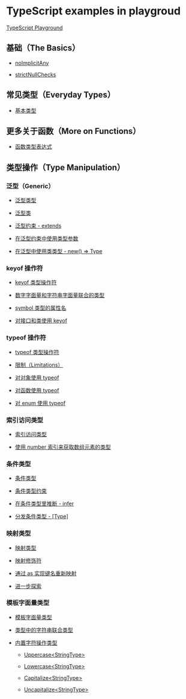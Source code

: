 
# TypeScript examples in playgroud

[TypeScript Playground](https://www.typescriptlang.org/play)

## 基础（The Basics）

- [noImplicitAny](https://www.typescriptlang.org/play?noImplicitAny=false#code/PQKgUABCEHYPYEkC2AHANgSwMYYC4EEYBPScKCCAWkokEDPQCldAEtMHh9CAQ2IkG8fQaPVTSIAEQCmAMzYBXNLgBcEXACcJwiBlEQAzouy4ANBHFoNKuLgAWwhQHcMxgHSlgYUNBBPnwCIGkjQBVKgO-lATlNYRFRMHAJOQBC3QB4FQBh-wFPzQGh3QA3lQDRlDwgAAXhkdGw8QiI5Q2MwZzJoQAp1QAXzQGy5QEKbQEhzXkALm0ApxMjAUYNAVsVAaDlYgBUiFGEAZSwFDBRcCEAwHUrAA9NAVZtACuNAWtNeQDfTWMAF40Bs+UBNv2TAecTAADlAKjl2Tl5AIAZ+ckBN+MB75UBfgMAseUAf7UAXwMB1BMB4e1OtUAmKmAe+jYoBo+UAQZqALH-HGBRBIYFhcBg4DADDAAIwACg0AEoIABvSAUCBYNEaOBoYR2NBwADmuLsGgkACNFNiAMx4gnATwABTYCjYSGEuEsEAA5BpJapQvlcGgiBAzGwNFcpRwiLLcMMaWAAL5lURY7EAFgATHiyqABIBlI0AAPrBXJhArEQAQ-zl5eFCnJFMpAJD-2yGI3Gk2mEDelUAwdqAaoj1oAEIyuyq2gEXlQBfiqDYeRsQNRgB2AAMhYAbHJBcLReKFFKZXK8uElSq1RrJVqdXq7NaoE4+VlLAo4AoNHIi6X4Yjkaj0SaLbiCcTSWSKVSaXTGRpmWyOdzrUb4TA55brUA)

- [strictNullChecks](https://www.typescriptlang.org/play?noImplicitAny=false&strictNullChecks=false&target=2#code/PQKhCgAIUhnAXATgSwMbwHIFcA2ODCAFgKaoDWsUE0kkAtHZIKRygPBaAhboF5egAxaCn5lVZAAixAGYBDXPABckJFmKRkIuEjTwANJHE5YCgPbwSiAO7JdAOirBw4UNRiBlfRUp02PEVIVIgLjktYnQqAb6aAMP+At9GAAFGAWPKAkOaAEqaADOqAv-qApq6QAHa4OJCAMSqQWGkAJqLIacQFgEAMAoCb8YD3yoC-AZGAP9qAL4GAC-GAMhGBgF+KgA3OgPCGgGiagJipgPfRldACTggumJke5LA+sojykCEZeDl5hcWlBZDRgMHagDdygFeBgI+6gLBygDAqbIDePoDR6sECgEGagDnmgAbygKvRgH9qgBTqgAB0wCBkYB3RUAyvKAHgU2PFAJ2mgH95QAUridgh9IoB0-UADEqAADlAFRyj1G4xA1js0GstmAkAAAtM1G4CCQFjJtLobKABIBo+RewUAn9qAOLkqjjIAAVACeAAdiABlVAoMXwSCAY7lAIAewSwukQsHMIhK+0udUAu-KAQejDpFAPjugGNrQB+RhiEYB2I2eNEAYvIfGqAU7lAGj+gEzFZXBQCMOoBfTUA8womqT8GiAMB1nLS5gyvIA+6MAdv6+OQKcOAVH1AIvKuNGwUAzsqACoM-oBcHS+iMOgGk5QCySgJAIU20SNkBwegA5s2ygBJNIAVXVkEAGtp-SAACiFkoATABWADMY5kAHkAEYAK1I8rMkDFelgsGQC5wIsgAHJ8kVtXtD+YAJRWcDwcUKHvERCQAC8kAA3lBaOkxABbYgyDSaTNl+tBiG2MgZL+C5PuAAC+NhFKgOBiIgCioHoaQII2LZtgUnaPogaR-gBUbATYGFYfKapPrAMiEQA2gAuq+kAMaBH4-v+MiHouIqHpo4GkQAjGOkBweoHHvlxpGHgAEsQT5iAJkBCTIM7ieATEUZh2FNq2Hbdr2b40RqWo6kOWCvgAfHk5jEf+r4vm++l4QR6oOcQl6QMAFIAEqiE+xBpKgxAAKKIIgeiIDIrmGYRnmKIsaQGJAp4lGU4CUbAeg4MQ5j6UOcX4UZT7mEJ162PYkCAFBygAP8eygAK2oAjJqAKSxgBhcsEgAHat4gAOpoAI35sFoOqQIAv4q9YA0O6AO6xgCm5tEgCdDoGVSAOwWbCAAHegBoyoAWP83r5kAAOokGkUauDGnh0cs8i3vekAAIKRWIIrCQAPJKtlvp+37DYUQ5imhBRoGI8CkUOABu-jyDIkqaDqxAAB6QVg0FPt5L62Quei5cQYhpJeUOQAAPts6V7PBrIUodwUnbM7ixhdzLEOSxO7GUkCAHNyjyAN8+gD7foAtHKAARKgAmacEgCCioAHdEfF6gDiCnGhyANwGgD0ZtagDLfm8bDKtdEp3Q9Ipjq970fhxZ4FL9-2A8DMhgxDpHQ4oOwI+kSMwYgqPo5jeU43jkCSmTQA)

## 常见类型（Everyday Types）

- [基本类型](https://www.typescriptlang.org/play?noImplicitAny=false&strictNullChecks=false&target=2&jsx=0#code/PQKgUABCGMB6goOoHgUICED2qA2BTAhgO0hGDGwBcIBLAZwBFU8sAuCAI3W3wgF4JSAnAK5YwYUIQiAHU0Dq2hAByAgLYssfQsTIQAJlgDGAGQqkVODMzyLlfbhABsJLOQAWWAB4GjfE2YsrrABhcAMz8-TXtyFgo8HD4AT3djUwhzJV8ePxYARj9siGBgCCwqACYcgFYIQFR9QFNFQBi5QG34wDYlcIhUHVITBM8klMt-VAB2ABYhvIKi0syKmsBrRSaRfIgNSIBzLq9WChWo8h5svzwxwpK-Uqrqze28UgXwKAgpQDJvQCY5CABlfiiVtRbohSwAPrMKifPArawAAwA4lgGBCWjgVkxkj4rDwAMwDEQaKiwox4HTIkF8L6QgASWAwGFQABoIApYskcP9KFQIAASADef0BAF8AHRgACSAHIqawsBzOYjJQBqCCZXkQWK4PhszCaZKucgKeikRz8+GiO7QCSAEb8IABBPieWI-DQxPiZbypPgAbQAutY3Zk6cU6eiPdiHBBHcVmNbbQAeXoqAB83t9EH9EEDt3EgGFFC0AFQEAAdsD9FoAHjUAcGaAADlAFRyWcA3j6AaPUWqRmG7iV86bG+EHdhA3SLnFTUCKA17FgB5ADSEEAxtaAOw9ACFugFwlQDTmoA0ZVEBW7bpsdL7lOpIpHBQAogAlE+jk8QQCYqYB76MXq5EOnoVEwWH51JWAApSG6-B7+TojgxJapCfpkACU4FHCKWAiuuEBPngL7YO+qBfj+mT-oBwGgRBUGLKe54nnSAAKfCoHmKikIyIrYXwIEiloqBFMkqDkK41DkPQvCxJREAih2IqCvBP7FF6PAigA7qgfAYJojEEWeF7GmA2a8ZKIoAETSbJmiaYx1CseQOBUFQWzRCw2C8KgPF8SKAh4NogRRFg8n8qQVCfsU6LFMU4GqfmVnUXZLagis7aoh6jGoIESywis+r8cUjFAWyeA2ZSWD-NcobkFE2guElQkeV5QwAJzov5RALAUiHIW+H7fm6ZT-qQqAfCSYKfpBRyEcpYijiwABWuh5WyeaoKZFCWTRDlOS5bklcUZQ+f5uYFpKwUaaFnXhSirpRa0sXYGCiUislECpaxhTYNlxl5Y5rj8WUxWecU5WVWA1UqfcgBZ5oAfHIQEeKQ-LCigQAAwpgMmZBAnKQBAJ6uTSCNQnwWCwijEAoBgQhgLyLQ6M6kPQ061hQ9STr8mjGMEPBgAbeYAJdGAKMGgCtioA0HKADD-gBzchAfgQIAAPpLoAXHIZoABL6AGj+gDvymAYMKCTlPFHDCNI5qexYxANOYwjyC48IBMaDo4YKzJSs8BTpvU+jsIiHLJt8OiyvY6r1i+qj1uHDw-o63r1hDPjhPMBbDvk6T6JW7TtspPbozw87rmuxrWt4Brut4wbIZPpTsjMkSYWh5TQxumJj7Pq+qFflnMk5-8+EFIAfGaAFyeIrJyKnOAAdqwuAFBygBG6YAx3KAIAegAziYAwdpzgggD0ZsU6b3AAqngADW6WSQQUDqCG6WkG8Ajo8wDlL6gK9+2Am-b+j1gigoOCxMooYQK2YKUEhRg4PJNUQBOdLzXghiUoyOCsHYLgAgp8d6Sh4IEEwuJ34AAEVDkTVMwbyvlkw+SVsg6e2gdAYBiJKOqOpr7KD3ovZeBBFiX0IbBBCqABByQlHfB+e1UDDVGnSNgr58B0jmlgZyDBNB0hkq0fUvgtpUHgvg0M8hXQuj6DwK+N8sAAG4RAUFip+eRt8uBaN4IILAUE45HDUpRN4OgSR5nIAfSSbJ9Q4AIQo1kd92EcEOMvBGEicBoA4XgZgTjgHWA0cIbGdVy6NQhB4oB+BGAQjpOErx-kEaLDeLSSg5AdD4E3vQgBjCEm1WfMZDqXxgT5zkZQ5RBMwCqIgN+dSMV6SUO4NokUjCRT6JyRAIxWATFmIscvaxQE7G30MlksKbi8mhgKWCIpu1-GUNGUhEJaFPxhImSsKJMSVnxOxok5JhgELpLYpkwBXi2nuM8c4nxETPZ1IUWUme0BLR4DtFAcQgBYOUADB6gBsc3rIAAYtACn5oACzVACf2oATfjADZcggeogAZCL+YAGACJ6ABe3QApcaAErokegAbuUAFgJgBx+IloARejABsaYAVus5x-MAEAM4hADFCYACTlACIRmiwA98qAFO5QA-vKAApXfAsR6yAFNzQA4BaAAbosFgAN5UAPOJ9oN5sTPlgY2HLj6gPRmbfiASGH5yiCCXAb85VSusJAjAuIjioAXtfL+PCoi-wwP-I5zj36ADg5D+LD2gQHrIAFetADB8b8CVYD0TMBlTwf2mrw6qKFKQI8LhOKeTrq0Q1sQ6SBuDaGkEbIFBbEcOxeN90ICCGuBQf4J8PXo3Dm1AAYhQFwrlur6qjXSItJaE4cQTVUlgAhyDCOoQoPMFBsBWE0MxKgeARSpOcDoBe8SNB5nRqQaikrmCDRGg6318Ex0OEnWA9yqBi2ls0N1RRvUbQyWYGRCiVEaLVo3YxbtRQ+2ps4q0Q4W1+IztGkJd+gALm0APCGgAsf8ACl6gB-BMALKKbKH3tE5nCtlgA9dMAPnKS5mGztIPWd+gBlfUAAbygAr5UAKfugBlBPLIAC4TABgShIQAdsZznrIAN9NOYcvrIAfTkJ6AEhzVlc5SUQCdYAIM1OaIeo1Wc0nMR6AFBlQA1CqADC5F5gAYFSI3WOcBH30tAwJxb1jzPSJirboncgRrYHhIJxH04kFQhDuRAAAaqgCgYQ15gECA5doFBuKSRiHgWeuI+DdWYAAN0M5qAxwSUKNRFNmRwhlDIMggNZvgP9H7-FMjKFpAcWgOQEFQHAllkQuaM9YbhvDXK6fkOKQAMSoQHnt-dLJmfrQFkFgJzKgiwFEACvxgA9tQYGVvgc5AC-ihIQAo-qAG8MwAGtqAAp1QAB6aAFWbQAffGAAYlOcgAJv0AJ0OpnzOkEs4ceBMl1FFDi0iKZXxwJmFK74Ax+pyKSS1Hto8u6HNheW3oqLixAAVxoAWtM5w1YQPWYWdXytmYJDN7ikCO3loMeOnec2jufhFEk-4+pSQfewPJfy5TFg1aew15r7Xuv9eG2NybL2LPcSiLw3+eh0B5kc1qerTtAu+ast+XR+iCZQ5NHamD4hxDQdGhAQAFhGNwg0uesnMKOAEYdCegATNP2pYTmjDOa+PwCLrYOwhexCUJgTm5hxSADQjCAqWFoQEANJygA0TVE+SkzWCcHnzR29w4pjcBGE-KgZgDOHUAB8URUnWxAJLmhlFgBN7YrAn5OQQDHRRZg-NeTgW3WOccrv0bu8-PLjAgejgTnfm7s3Qw-JB+PEd8RYezeaUYZpaPBFU+LHjx7nVuIc8p4QWn03HuVd8JL0DVPRXHV1iu4AACiKsQEAGg6gAboyloAW+i+stBfP8PTJghDEx9RATSIO2RDPvmFTSyicT8D0PFfUxMOzWE-FGRhcYB9YCH3rCC75l+OBd4sEyEBe-99QIP4fUrZOMh4BP3zU+2TDN2nP-vi+j-GzXzwT8O+99CBKxn6MLgSH6nTH4vofrwZdbtLqRdIUDmIQBDxsoQAABSbwAAGhAKRshtRqGGyL3s3hPIANURgAgoqAAd0fRmAEAA)

## 更多关于函数（More on Functions）

- [函数类型表达式](https://www.typescriptlang.org/play?#code/PQKhCgAIUxfxUB1NDePoaPVAWEYPvjDw+lExyhl3H2EkABzQAO9BVZUHnjQB-jAAOUCo5BQELdBO000HozQf3lAKV0gByBCgyZAEP8AzAK4A7AMYAXAJYB7WZEUBPAA4BTSHoAeOgE56AzhbWzAkP+DAQAwlIgYO1WgTMVAqzaBIc0CdDokAeeUA4uUBa70AWTQRALH-wGQUVdUgAc3M9RT1TAEYACklZAC5ILIBDAotFU2VZRIBKSABeAD5IADdVZQATWoBvKEg+3KzBAAk9ABtR1QAaSAB1VVNR9sFq8ABfYlilG0gzSsUAFVUAYXULVVG9LItS8sqayB6+vvlT870AOgnEq5X18GS9Kl0tldrIDsdXhcVs5ALfRnkKJUgZQqVVqjRabXakFQgC5PZgIbzMQCwKoAuOUgRUggBh-lBcQDq2oAyb0ATHKsQBDyvBKYBN+JY8EAbnqAQptvIAV+MAe2qAb7lAKrygB4FJzOQBBmoAc83x8DZrBQ-O8gDgzQB2HoBNv0AX4qUlyALHlANURgAS0zCAPujAHb+ZKKsi0MuApH4KEA1EpEwBZ2oBJOSVKGi2n0kAA4ilFAAxORbBJ1BE3FH3dGtDobKPxDQAoGmABMOXyIbDkbiNm6vX6skGI3GU1m80WyzW4CAA)

## 类型操作（Type Manipulation）

### 泛型（Generic）

- [泛型类型](https://www.typescriptlang.org/play?#code/PQKhCgAIUxtm0aPUomOUNnnAMwK4DsBjAFwEsB7PSEgEwFM9SiBPAHgBUmAHWgPgAoAhgCcA5gC5IHbgEoJU2pADeUSENpEcQysJHgAvplBI48QL+KgB1NAMP8XADxqA4M0Dw+oBC3QJmKgVZskKADbrIAWyYASToGEmYARgl2Ll5BUTkY6UgAXh5JGJSqEMYmQ2ATJ0BvH3hAIeVzQHvlQFO5QH95QApXQFg5QBgVJ0BYFUB1bUtAK+VAQMjzQHnEwBiVOsBO0wdAKDlAADlAF8DAZ2Vy8B8ifyDssKYAJijAvE4cIn4dCW3doiTUyGO9zJp6HMMIaEg6wE-tQEMY4qdAYBjawD9vFsAjfQcgFNzQBmci4EMVPAtfAFgrc1gBmCSKSDRbgHeLpGQJbiQPTXVbMe7GBCAUuNAMfKUJIDFoQiwAgICgA4vRaSQCHDQswAGJ4cJKFRo2KHLG0WSi-SYRbLTk5AAsEhZeDZHMJTF5-OSWXhRNQ+UAYDoIMqAHXlAFxygBdTQBUchSnGVwNSiLT6YzIEqVbK1rz1kK0spIJA4uJReL5JK9U9aoA300sdkAdh6ATb9AF+KRvMRUQ0thaoArIrWUJ2R6eXhvQBnIj5vAiNJam5c3JAA)

- [泛型类](https://www.typescriptlang.org/play?strict=false#code/PQKhCgAIUxtm0aPVDePlExyhq87iUJmKgqzaBQcooDzygcXIKClxoMfKOkAAgM4AuATgJYDGLAXJADMAhgBsmAU3BcRQpk0gBxcQDtxnLgDkArgFsARmoA82nQBUAngAdxAPkgBvKJABeagPYA1UVvH8TF6ychABNg-gAKAA8-XQDxABpIcxizK3EASkgAXjt-NPAAX2xgXEB-eUAKV0hlXQM2SER4cBFxFkgdcyVVdRNa7KrxAHdFFTVuHqNq-TUbcPTwds7RzRq1ADpXNk9vcT6ABnmOke6VtlWQ4L6BLWUeDjdlSCjE80zHSEg2Fq02B8jIAGokoVimVKqxOMoAOb1RrNVoLI7cADK7A4UL6qiGi2OUzYhnBaMhMzmCK6yNRUPW7i8Ih8fQA5PSDtjyRDIWdQpdrrd7o9Is9Xk5Pixvr8AUCivRAABygCo5RCAYO1ACFuDUAkOaAEjlABcJgDAlQBY-4BNdMAgAbawAxKoA87UA0fLawBADPQEIhAKNy9sAn9oW7WAfFdABKmgBh-wACRoBTuUAyvqARCNADdyFUQisAb6aATAUvYALm0A8IaGwAIRoANFUAbnqAWDlAL8B4fggCHlQAOpjagA)

- [泛型约束 - extends](https://www.typescriptlang.org/play?strict=false#code/PQKhCgAIUxtm0aPVBlfofXNIFpIFMAeAXTAdgCYDOUIw4oMF4VE0kg-vKAUroJ-aghjGDq2oEbpg84mBTc0DzxoAf4lOUoAzAK4EAxrgCWAewKQANsoDmWxQS0BJIoSW4AngEYAPABUzAB0xY8hUpADeGwltwALAFyQBNIAtgBGmABOkAC+AHwAFACGkVqBdo4AlOkOTu5QkHKqJMrqmAB0mlrJqZXefpkFkZi40pFqKVrgMXRVuvpGJormFgmeZfp+gRYADAA0kABuSerSmIEAzLGNfXqGxgSmlgkA5L6Y6ponO9r9+0MjCQDaFgsATAsbALqNwMCQAAEopFlJESIE3hsACwAVnAuwGByOow2jXo5GYLEApcaAY+VhGJkBJwHp8JFJEk5E4ADL1XwAd0UJDyBQmPgCQVCEUi3ToMnkSlUGlue0Gh2GZjetlyznwxBIkBpk3pjMwiU6OSyGuZkEKxVKFSqNS0dSVjR1zVa7UgnR58OFiIeErGXiV03mSxWa022ztOhFSPFb1O50uymuvruoqOQZe70+Pyo-yBkRBYIh0LhCPuYvMQdR4CAA)

- [在泛型约束中使用类型参数](https://www.typescriptlang.org/play?strict=false#code/PQKhCgAIUwKdUbZtDR6oMr9D65oWjlD+8oCldDePowIeVAHUyhGHFBjPHADMBXAOwGMAXASwHtHIBzAU1YAFAE6cADvxGsAngB4AKjMkAaSAGl+MyPwAerfowAmAZ0gBrLZ1qQlkgHwAKTgCMAVgC5by-mssyvTRkASkgAbyhIEUF6ER5XNwBtfwBdcABfGgAbQUhdSABecMgAQy8ARjUXLwAmNWYvAGY1Iy8AFkhM8AFhMUlpGUddNQByEpHgmmBgSAABKTERE1rGtoBWbsFRCSlZIdGAWwnwIA)

- [在泛型中使用类类型 - new() => Type](https://www.typescriptlang.org/play?strict=false#code/PQKhCgAIUwKdUbZtDR6oWjlD+8oCldDePpxkC0kAdgKYDuAFAJSQC8AfJACoCeADsVCMOKDF+DwjRIgZX0MSWEzbEAygGMATgEtWAF0jJA2EqAvvUCnuoCDlQL+KgB1NAb6aAYf8BYCYHH4wMHagG7lAIW6AQ80AECScCm5oArjQLWmmRzimgBH6gJDmgKP6gIGRjoBADJzcAGYAroRyqkoA9oSQisQAhqrEADws7HTkcgBckADeRGRUVSXEkAC+lI3SNVCQCsSqiQpZJKTZVOAtAqCckBiA+cqIgHo6gOQGvoAxKoBlfoD65uZuJquYgHnagNHyjoDOioDfPnE8wJAAAgDOqsqpVfG5ADb3HHLvuff3kAAQsRiABpEHsBRdSCQAAWfwAsn8ANZVABG6XS7zyWRokCeiQ4E3APz+AIAWpjwcRIdCiLkALZ9XIAcyqj2UhBZtEgACIEUpkdjeeMBKT-pAAIKEJQMj50wiJBkAGWILPuVUVDLRxCheIALKKSb8JcDmsQAB4FQgAEwB0tl8uq3WREN1VTN1NpeOGQJBXt1Y2J4oByoyWUt1rtUplcvedNdNPdkEp6QDerqI1T6aDAiSKTSmWyvXyxAAkoRHrkUkVJZBI8RbfbYx8ypVM5AqLQGJL2lK6b1+oMO3JcySSwUK1Wa+Qw5lKAA6ROQheERnMlnjvKTyuqatyYjkM2L5e6hfw+5I+7I8BAA)

### keyof 操作符

- [keyof 类型操作符](https://www.typescriptlang.org/play?#code/PQKhCgAIUhrBTAngewGaUN4+ho9ULMmgdeUDJvKEYcUGE8M4SQT+1AAOUCo5WwQxjtB-eUApXOJNSfAoBh-wFjygFfjAe2qBT6NaA9HUDkBoFgVQCN+gBCNAIW5NIAA0Dq2gUBMclsiA0I0CgAdsAOpjp2AjdMDziUbWAVAMAQKoCAGapECb8Y0DR8oAVtQFo5NWxIAAVIQEYdQElvQBgVQDi5SAAiAA8kyAAfZMQkwCx-8AAXRAAHeHDkAEsAOwLIAF5IAG9IFIAuSCqAVwBbACN4ACcAbkhEdq6+wcgAX0KSsoiGhBR0MMqaz0hIAD0AfipgGkAxeUAgzUAc8x9sQEhzTQBnAoHqgHMTcwn+gcwsNUAiX0BUfUAft4KQTLPiATCVhIAXt0ApcYSLyAbLlsPkiqVIABBAYDACGiAqtwAFvUmpAANpVcY9D4AXXanSqsCqyAA7lUZnNUWiiaD0BjsbiCZsdvt2WUALJY4p4wkNZok2Dte6PKpPGmQXrIZAAG3gWNZsxRYq5vHQ4slAsOWyFBxogAubQDwhoAKdR8AUCglFkEA9GaQRXPTIdSmDQReD2AA7VAFxykAAUliAG5YgDKAGNHsVaqw1PIFMJANURgC59QBsSoAbeLDTD0+kEgAEjQCncpBkL0AFYkgAMVMggBiVWsNklJJtJVse+iAdgs1B4gA)

- [数字字面量和字符串字面量联合的类型](https://www.typescriptlang.org/play?#code/PQKhCgAIUwHU0dW16CN0w84mBiVegyb0ExyyWBUAwCBVAQt0G8fQaPUoRhxQZrxbhIBrAUwE8B7AM0kH05QPfKgX4DAK-GA9tUAAcoCo5BHmJEK4AMZcAdgGcALpHVtIAXkgBGFeu2QtAdy6HIAcgBM9xsGbsOkQPRmc1MUCf2oCGMWaaOgByAK4AtmwATgCWygDSnADyAEYAVmzKOkYA3lCQxQDaegC6AFwOevYANEWljlUO1lz1jZAAzNX2WgAWsWxsLgC+jFocAA76QxoRADZaxnYevJbTbOuRMQnJaVk5WkzFkAB6APyu7pzeWLh+QSEWAMpaCWoA5ikcGdm5dkKp10ajYvVqDWBJTaLT6Ng6wPsXXsvQGQxG4HG4EmM0gc0WWkcq046xxWz4bw+3wO-2OblOl2urFuPkQqAwODwgHfbEhPVShSA7OKJVKxSnxL4-P5HQGdYzg0EI05tVHwyGnJEo1qDYZjCabPFseZLLrE7h8MnbaLC5Si8WSmlHE7FRlAA)

- [symbol 类型的属性名](https://www.typescriptlang.org/play?#code/PQKhCgAIUhnBPAtgIwPYBtKG8fQ0eqBC3QPR1ByA0FgVKEYcUGC8K4SAFXgAcBTAZQGMAnASxYAXSIH05QPfKgU7lA9KaBAYzhI0mXIVLguqAHaxhCRAEZIAXkgcFGABQBKNZu3zEAJiMmz6Kza06kAZmemUFtYedrqKjKgcgvwaAOYAsgCGLM4A3lCQGQDaunoAugBckADkoRiQekUANOlZug4FxaWYDlU1kNk+DSWukN5F4AC+dIKsbJAA0hzOANZs8KgAZpAj7Iv2YRFRfLGJLPQZkAB6APx0wAyAAkYSgDD-gBTqgNs2OIC0coDzCoDQcoBG6XiA0fKACtpPgGKEwDsFoB-eUAFK7XQBY8oAgzUAJtaAUqNAJipgCx-8ALACuGi4gj4mkg6NgbHGcz0AB5GJUJpA2AAPQRsDQAE1gkFm8yWjAAfOZUIUKazCuNLJA0gdIOg2MINAlEGxCtpojEZm1zmK1eqMidBmcGNDADnmgEDIwAgmoAwFwugEhzFQka6SQCb8UDAJmKqIxWJxeIJRLmDnJlPG1LpDOZrLmay5PL5lOmguFooOEqlMrlcC2sUgAB9IBp0Sg2Dx0+sysZpiqGBqy+WK1qhvt9YAr5UAzwbgwDq2oAyb0ATHLKYjWu2O52Y7G4jT4wnE+DeH1U2n0pksgCidJ4CWxpLZocpCu2MU53N5TEj0ZFbXjmcT8pTSqLJYrGqr4CAA)

- [对接口和类使用 keyof](https://www.typescriptlang.org/play?#code/PQKhCgAIUxP7UUuNDHyoGJVDePof3lAUrpA1gUwE8B7AMyhGHFBgvCuDiS10NPAEsA7AFzwCcSAQwDGeSAAV+AZyKdIAbyiRlnQQFs8ALkgAiAFL8+BHeAC+dbgQAOYvnikBXADbdIAXhbESE6bPrLIAD0AfjpgBlgMbHwvcGEnQSkpSABhBIAvdIBGBSUVdS1IKW4+LgBzd0gAcgM+IyqzC2sxeMFMrIAVZsqY0lSM7P9lELpWpP629IAmXIDILO1i0s4KjyrZPAbzcEsbSFbMqa69j17vNMmpoaDQoA)

### typeof 操作符

- [typeof 类型操作符](https://www.typescriptlang.org/play?#code/PQKhCgAIUgXBPADgUwPYDNKG8fQ0eqFmTQHXlAybyhGHFBjPAuEgCkBDAN0YGUBjAJwEtFZIgGnNA1XGBGHUCQ5nCRpMhIoBh-wAbyge+VAp3KAKdUAWEYD74wPD6gKDlA0HKBw00C0coAh-5AA9EXZAGd7PVADtIHV7GuxAkP+B-eUAKV0Asf-AAG2QBAAtkUNDUABVpSABeKRQMSAByaNjUTPAPF3tUcIA6OIBzAAocuMSUAEoaYDpAGADIeuROXn5IQG-bQAKlQBC3NJlIQE7TQFWbNXVcI2NzBBR3T28fU0D5AMA4uUB24MA15UAAOUAqOUAN5UB5xMA0I0BQAMA9HUByAyHcQCAGMIjIexSs2ry3gRcAFyjDL2WiQSAAPQA-M06IBaE0AsokdaTdPgCQChioA7fxGACUIgBXLguToAHniAD55IACeUApoonQC-ioAHU1w8jxsEJxOkZPJkEAWPKAFfjAHtqgFPoplDIWAHgUnjgQktkJAAAp2AAmPA4jC8XyqViBLnxAFsAEbILgNFI8w2oErIRgucByyAAaS+bI5pKVyFV6q85LB4OhsMggCDNQA55oAXt0ApcaAT+0GYzALAqgUgrqJnUg8l5gFKjQCYqSF0PiXBxYM43OgXFUzQBvKDgyB2dlE74xOL5AC+NAdADEXMmXABRLhcVBcF0ElNc0u+sES8ysUL4hw+QAxKrhFtJ7D5AG56gFg5QD0ZodALOegBw5QD+kYHAFxygDC5A4SyCYQD6cqId0zb5BpfJAIhGgBu5USAAHTAIGRiZyhgspJF2XxAZgpZ+pCML2qB3aji4ADyADWI71pyKAkhBt4uL6LQ1gGQA)

- [限制（Limitations）](https://www.typescriptlang.org/play?#code/PQKhCgAIUwFNMNiVAQ-wGQJYFtUBcCGXUD2AdgM6CQ-1CMOKDFeDcJIBTqkAKgJ4AOApgMoBjAE6ouWSIFo5QDD-gK+VAkOaBP7UDgFoDHowGTeiQCvWgIM1AG8qB5xMCwKmUBoRoFAAwGtygG7lAIW6A9HUDkBoH95QBSukLNx4EAZpECyRoD0ZoAQKoCrNjaAQAwMwEyAP9qAL4GAYXKAJ3KAXXKA7-GAiwY2gHepgBkZ4AAmPAIANjhCPJACxCTi6CQA5gBGBAAeAFyQABQAlJAAvAB8kC0EJTw4RAzj4iQAFgQAriUFAMLE+ESLPACMnR68PpD1zW1dAOQAghWQHEuQJIs3d4uQAO6T4lgEVRuoWzxzj0okxAIhGVkANOaAeEMAoBng0A7cGANeVjo0Wq0ugAia6VF4PJ44+4fIhfH7VYn-bYAfgxfRsgBX4wB7aoAeBRsgG8fQDR6lJGJBAAJGgFO5QAvboBS41cCXcniOJzRmOxt3uj2ehM+7lJfwB1J6UkA0O6AHnlAL8BgGNrQAceoBzI0AMhFc6KQQBi8oA87UAommANz1ALBygCx5KSATfiAoADtUAXHLiw6+GR65TqQAxKo5XJFuQbAHYeNkAmYohQApeoBT6ICgCx-8AzB4LZZrNXbABMnQASjwsE8iJxeAAeA5eXxStqDbmQAB6lPAQA)

- [对对象使用 typeof](https://www.typescriptlang.org/play?#code/PQKhCgAIUxP7VwhjGH95QFK6QC4E8AOBTA9gGZQjDigynjgDG+AdgM7qQBWuATh5pALyQBvKJBH0AhgFtcALkgByAFKducgDTCRYgOYzIARgAc4AL7UseSEq49+5goTbLM5YCMgA9APzggA)

- [对函数使用 typeof](https://www.typescriptlang.org/play?#code/PQKhCgAIUxP7UX8VAOpof3lAUrpALgTwA4FMB7AMyhGHFBjPHCIFcA7AYwwEsCHJWATPBt7AB4AKrjwA+ABQBDAE4BzAFyRR+AJTLVeSAG8okA7LwY6sznPngAvjWz5IASV79W2SAF5MY4l2cCsFMAGkAB6APzgQA)

- [对 enum 使用 typeof](https://www.typescriptlang.org/play?#code/PQKhCgAIUxP7UgpgOwK4FtKH95QFK6QC4CeADggPYBmUIw4oM14twkgFOqQAqxCAygMYBOASyJ5IgWjlAMP-J0kQPRmgADlAs56AG00AhboAdTQHbGgbx9A0eoTAYvItA7oqBleUAL8YBkI1YDfTQJgKEwMHagLHlA1RGA0f0CL0YAQjWIEMYwCAGcGkMAFUAZwR+ACUEcKJSJEjIAG8oSAyAOVJIAF5IAAYAGnSMgE04vMgARhKAX0ZgZlhAFL0vVUgAKQBDADduviERSEBjuUBAD0Asf9oIfv5ICKjY+MTIgG5wAApyFCRePEFEyA2FmLiEpIQASlTS+cjT5YuAbROl88ingCJsz4BdKoK-3y31In3WGQyrzOKwQL3ubxhXwq4T+VWqQMgn2RYPAdUux3h0IukAAPiSjlDHsl8ik8Zd1gxwAAbBCiJA5fKU94IAB02WZrMgBEqnMJVN5yPAvBWpBZPKZpAA5ht2UUhXFLlKZXKFcrCCQKJBVfguIbheFNQLRAAvKIcu6LIkfQFWyCJBBVLmI9FapKy3m6ja2-ikNXuzXSv06pUbfVkciQYOhk0GhPhxrMQDKRoAHZQdD25U0j4X98pjXoumqaNyrGU+BU+AC5MT8SjXMdVG5jsa3mLWfk3ikwIVi4p3qkOGkP4OXkjgU-HwHHIPw4igmaJ8nHDTOEIwi6JSAAjABWTZX4TXG5uEOboIHJRvI5RTfHk6r58vkFUem0gB55QBxclMVZpG2fZ3ka6CHlEQ6PtiTaoGgUH8BOGaQIAsHKAOPxsDyIAVHKIAhkB6IAV8pzluCbyIANEGAIU2gADcoAEnLYBIgBYCYAHHqABvxziALQmgCyiZAADWCAEIagCzJoAOvKAGTe2D-oA7cGAGvKgB6OoA5AaALAqqiACoBgAQKoA6triYATHJTEuADSgnhAA8uQO5VAJQkJmReYIhcMGQAAegA-OAQA)

### 索引访问类型

- [索引访问类型](https://www.typescriptlang.org/play?#code/PQKhCgAIUwiX0VH1D90YO9TDePoaPUomOUNvi7CSD+8oBSuCKGgMP+Cn5oH5GgZ8qBomoABygVHIaBQcoCFugnk6As7UB6OoHIDcABcAngAcAppAAKsgE4BnAPYA7SAF5IAbyiRjAQwDmsgFyRNAVwC2AIxVHjmk-auRV45QEtNM1dIEwAbPwA3L0d1dVDZE01wAF8JGXkAQQtdRRUNTQBtAHJzWSKAXSJjSAA9AH5CYGJAA7VALjkEQFgVQBpzQGq4wEYdQHozDhpAASNAU7lARCNAG7lAfTlAe+Ux8kAVAMAIFUBABgBrWUl1ADNIQDQjQFAAwDdFQDW5DEAsf8biBAHVjDS5SABJAEYcpTUtYtKiyAAPpAiu5PBUqsZ6jc4PABpAtjt9oBZk0AOvI8QDLfoAc8ye8heACZPnkfgi9rlvppKk1qlCqndzjxHlJnhlwlEAPLKAByHnkehKrLKgOBoLKONeAGZCeSCizIrIOdzPJTiJCGlVALg6gFXohiAWDlABragAp1HiiagAFXSAGUAMb+aTiSCALHlAKVGgExUsUvAAsUvyv1CUXBVNV4CAA)

- [使用 number 索引来获取数组元素的类型](https://www.typescriptlang.org/play?#code/PQKhCgAIUx-eUCldIDsCuBbARgUwE6UES+gqPqCm5oO3Bga8qAOpoCN+gwoqAEvoCFug3j6DR6lCMOKDJ+N8EiBlv0AQKpAAuATwAOWAPYAzSIHvlQKdygTtNA-fKNAqsakagdW1ARumB5xMYM24AMZykAZ3GQ0kgII4cAQ0mQAvJADaUJDBAN7IHmhYAFyQAEQuADYAllZYsQA0kB4A5tGQAIwArJAAvulBoeGRMbEAQnIYGVm5MQBMAMyl5cGVSBF5sQCiAG5pmTl57QAcpeAAuvzAghQ0LOxSspAAsq7uXr4SMvJKzm6ekgI9AHoA-IvLVHRMlhtYkAAKuHa2B6+KTrtzv5UJhcAsltc7pdAGhG4FeHy+tgA8ng-Dszl5gehsDhwYJgrd7pAVk9GIA9HUA5AZrOFHSAuXK-I7-U57SRY0G4-wAcgmXLxkKJsPh9KwKIOnxw3yQ3N5-IJUNAHEggB15QBcckRGIAr5UAvwGAejM2IAYf8Am-GAeENAM4qgAF3QAG8oBYOW1CEgNnsjkA2EqAL71AABygCo5QAbyiZCPBAFj-HC4TockAA1lhvH4ebkufxhblBu45KiEZLbP4o5IFjTNiKkRHxYjpX8lDm5ZBCZc1Ag2IBqJUAsCqAPO1AA3OzEAPPKMQCziYAQ82D8IA0tGDnGsAn828Ra0iyXM9KR7nLvLwEA)

### 条件类型

- [条件类型](https://www.typescriptlang.org/play?#code/PQKhCgAIUxDc0N7lDePoaPUomOUN3k8OSygEP8DCA9gHYAmAlgC42UCGANpHQJ4AOApgM6BIf8CMOoHozQBSugU3NAdHqBKpUCIRoBu5QPPGgB-jAyfGBTRRSAYlTWAvxRSBpOUAvqYBC3QM6Kgb59AQAy4aFOjwBOAMyYBjHpACCFGgFtWSABvKEhwlhoANx4ACgBKAC5IKLIaKnAAX3B7R1cPLwARMgBzSB4AD0dqPh8-QLZQ8PCAdzIyFwTk1PSs3E5eSABRCqZ-LhYeAEZIAF5IYrLK6qpa3wCggH5ICgBXfwAjZ0hkvjonexK8ZoA9Tf7uLxGxiZ4AJjnIACUeEpGucpVHg1OobNjbPaHY6nc6Xa7hO64YD4BAoUyATMVAKs2gEhzQCdDohADzygDi5SAAKSYUSYAGV3BcuHRIIBaOVMCEAFhGAPvjAPD61yI7kotAYlEg23Oux4-yc-D4jAoJ0gbhYfHFFS4kr40qFAmuVLI-h4ABVHoCVrUAPJ0AAWzkNg22+qcYptXmSADFWEqnQBuJFgSCAWhNALKJgG2bZCAf3kxKZAG+mgEwFQAR+tixNAMLlnG5PJAAJJUAAyTCOjTC4XSyUhRyckFAkD4uq8LhoPBYqyTfRT+XTADkxjxc-mQoWdl2YRcKGVK2RLcc6w2mzhstdw4BfxUADqaAWcTAL7x4Bcuwo7kFstpPCYjh7DdixZ2+zLSUzObzDc3293MsgB6P3bvLFiFEHVdhI+vnZ6ieLAPjue4vpKb7AV+Xamk4WZDpckAAD4XlCTjXlmwEoZAgHvvmoFPkKr7Hh+MF6nBCG-sOZSoaWziYbevaoXh2FNM0lpOGQLSQAARNuASvHqDg8FQvF9OAkwMkwnwkfhp68QM-C0jQ9K8fE8KIpJPAMgcsmQaR+axG8AB0AAcGnIgi9zaQy7j6YehmngAskeFomU4TDULqCTCnxVosCwZC8XKAAsbyWfgkBaVZ4aosggAw-4AAd6AGjKgCRxsu67gEpuGwfBVAADz6sawJNmcNE4fRTgAHyfMVyylbU5Vws0fmsR+-bJFhHWEeBcnAW8RUlSCzUjpVl7ONV5E8JRVDJPqAF5VmRW1ex4ScdxfECeMkzCY4YkSVJkBUA5UEfm8sSKY8fAqWpkXWbgR1ePM-XncZ5n3dFNlHS4p1OSwF2uZaHleVQPnxH5vEBUFIXJOFn2IkAA)

- [条件类型约束](https://www.typescriptlang.org/play?#code/PQKhCgAIUxDc0N7lDePoaPVBlfofXMomOUNvi7CSDG1oEGag-vKAUrpCoLvygJUaAQ-wC4CeADgKaQDmArgEMATgBMAzoEh-yIHvlQKdykQGymgEK8UTAHYjhAewDuAS3W9pgLjlAiEaAbuUALxoGz5QABygKjlAL2aACpUDuioGV5QCFuKQDD-ROCRkL0gWYX4eQDAlQHpTQH05QCx5QG34u0BTawxAbZtkAIABLmEdYXEALkgAJgBWAGYANnB2bkgAWS5xcUFeLgB5ADMAUXztYQAeABUAPkgAXkgRgG0AcgBbFraO+YBdQmBiEc4uAGUAY2F9DhZIQFKjQExUwHozQAO1ExnIQFg5QFP3QGUEwEhzR0BYFUfl1rtHheQB6OoByA0AQAwBSzyDAzXyATfjAOwWMz2RxOZ0ggEYdZ7xQCxitdAFj-dT2TRWQJ6nQA1qNIFwAB4sLjqCSQADekABqy4JX46ip6j06kgAF8JtM5ktyWtNuBDEzhN1BIceL1FoJ9AAbdlQSB6rlAkriMKGXjgEWEeqq9Va5qAjoAYW06iZLvEUzJ9q63WpQzVGs1YwCeoAegB+LbEMiAHPNLIBng0AgZGe8QdHqyOSAAnlAKaKgG+5QCq8n5AGLyN0AyvrZryAHgVAIU2n050p44K8gDfTQCYCr5AJhKgBX4wB7aoANvMAJdEoQAr1mRIOouAA3PKQQBGKoB8f+hFnkgCijDCAb89AF+KgFNzXyANkdAHAq1EcCBQxKtyYp3VG4qeDNdrI5Bo6vP5gt0wpFkDDMwWT64G0gEpxynYRCHlPIlRVSAABFtF4HU9T1AAjEQqQACgAShKCdtH0URzUtUl-VtesPTtblKRpYjA2DSBw0IhpYN4cigTI+seiGJig22RD6ICPFAD45RxAGj5QAFbUXQBMxUcSAADFNUEFhXVoZBfCoQA4uUAduDADXlQAHU0AEb9AGFFQACXx8FSyyzLxnhufSO0AF7dAFLjHty1PEkGjkhTXWvD0RjpRlmVZQR1DYWZ1i-H91H4RYkLyUKShGBieBGfYTSMD13MU5khmNE4jBC7jiFDCNXMSgA5SLouENL5Iy9QhgiqK8ny3iIyAA)

- [在条件类型里推断 - infer](https://www.typescriptlang.org/play?#code/PQKhCgAIUwKdUQ3NBvcobx9DR6oGcTAVxoWtNIFpIBLAOwDMBTAJyhGHFBlvHomkiTUAXjQbPlAwuSLJVIgZ0VAdKmBZ6MAw-4HvlQKdygOblAxtaxAK9aBg+MAhbmkC0cjjSTAbI6A4FViQALpQCu5SIDAlQPSm6QKj6gCldAp9E5Ay36Ac80BADDTp6YEhAaPlABW1ALH+AMQAbAEMzM3JiSH0XQDi5QHbgwDXlQAdTQBG-QGFFQAJfLVRJQGV9QAJ5QFNFDUBYOUB6MwLJQEwlQBe3QFLjQBX4wD21WrKI8DMATwAHG1iEpOIARgAeABUAPkgAXkhFyHIADxmAEwBnSDjiEYBtAF1IAH5N8+JLAFsAIyprgC5N5lGJzYBlCwkADms3WkCmiWSC0OQOIwKuyyCkBRAD0bj9xjZFgA5Z5vShgjaQmYLR6vKhI4DBNEY5GAfAVAJVKAgolEkgEQjQA3coA7+UAnKaAaDkIfEoSkNIA87UADc6SeqAWMUmYAiXycgH7owB3qWhADgEgGkjQAVSoBcAg0OUAX4qAU3Mhr9JsKZgAmJarDZbXYHY4AQUolDiI3mJFZkAAkkknqs7v7yE9IF9Fpi-otAZQQVbwSTkjbYXH4YjkbSo9i8RTKAniZbk-NyQSqTTIOjmNTIIA0I2GWKF02SAGZbeCHXtkkdIAAKb1CENPACUV1ufoD4e+DejsZBLcTReIbdTIIzNazM5z+KoC8LzeXJZ3lHLKMrdIYNEggE349BcwD+8i5+APKCJRIB1bUADxqAODNeIAAOUAKjlAAbTMpAA3lQB5xInUNIEkQAYAKaQB5hUAaTlAFklUwLGsOxHG-QA7Dw0K9AEzFQ1ACDNQBVeRyTZIA0Ep9GvORAGPIwA+Uy5SRAErorl6hcGVADOgwBh-UAXANAGAAsj5C5QB8Q0AF0VAGLYspPEAEPNtCvQA0Y0NQAAdMAQMjZLk-xoECGsuUAfTk5EfFkhDEd8CL-QBsuUASHMXA0VJUEAOj1GUAaiVAFgVQAIf4AC3IGIJlfc0ThiQg4kOchDkASH-kRyQDAF-FXI+kGLdIAAcXIMwACUMssShiEWLElixO1NkbR1u2OXsADoariShgUOL5iHIAA3KgrmHdZVhfSBsrMXLiCgM87j6gahpRJrWqobNIFzcF0qynK8oKiZ5l7Tq1lWUtKUzc8ZtjeaMtG5bCt7HYvlXeENtWS7gVPTcgoAIQAe2emJjg2Bbjvy064i+F5XpichTgAGkgF5-sB4HiGu8GodOdcKyrZEKnkQAsTUAWcTAGAYlxAD9vLzAEYdFRiIxwBfeISyLdGwNANEAN9NAEwFSRACx5QBIY0Ac0dAABzIwNHxwBt+MAGQicEkZFAAO1QAuOT-QAaIOvAD8caFxjUAEE1ADAXQABIxswBRg0AVsUefc-x9nIABjeJKBsUhLGIQ2zEIZ6UlugB5ShczOi64WBYcmuPcADeNuqzYtq2bbtt3Hed87IG2ygPcgW7vaNk3-ct63bZjkOneeF3U7TYFIAAHwj49o9uvOC7zGbFm+8FvpW8h5nNZ7SCzkFQ+ee69qAA)

- [分发条件类型 - [Type]](https://www.typescriptlang.org/play?#code/PQKhCgAIUwwJUReVCG5oN7lDePoaPVIFpIG0AqAngA4CmAulCMOKDNeLcJIMr6gFOqDbNuoLRyg-vKAUrigyAQt0BvpoEwFQDD-gIM1AOeaACeUCmioAA5QFRygFQDAECoZJgRh1AWPKAN5UAIRnHjDAEP8ATAJYBnAC4AnGwCMArg5sA3UoEh-xmBmOUBEI0AbuTZIfAB7AEEnJwBDQkglNS0dQE341SF0fUBqiMAUvX5ABiUM9GFAeetVY0ANFUAsf-AHElIouITkgB4iMgA+SABeKJbIUgAPB1IAOys7SESplIB+YbJcckgALkgp0l8nRmaySABlZ3inAHknADl3AFsLwbaLrscXKYBzSAAfHYfXKQnL0mJAwQA9JaBCBBSDlQAzicI6oB6M1ggAB9QCyCYAw5WEUDBkHeNi+v3+90BBwGA36MVehE6hK+-T+NI6dKmAKBIMp-QZn3WJPZZKB63ADFBckABvKAQMjAP4JgFlFTKAWc9ADIRgC45SQSwD3yoBTuX4gE7TQA3RoB35UAoMqAT4jRhNprNIIBnRUAdKmAdW0qspABcJsEAQAxNEYspKEG7RKYAEXsDm6LX6QwILQ240mMzmuAWhA2Kx6pH5212+0OIzOV1uDyeQ19yQDwdD9OcRO+f0F5JBsIhUKAA)

### 映射类型

- [映射类型](https://www.typescriptlang.org/play?#code/PQKhCgAIUwCM0EB1DePoaPUomOUN3kxakgkOaAhboG+mgmAqAw-4ABygVHIqAA6YIGRgX+qBxcoGfKgaJp0qWBi8oHozQAbygCeVAsHKBng0DvRoFxY6oF+5SoE342hUD3yoFO5QMABgRTDA-vKAKVwQpAQAxoMmYHCTJAX3qBpr0AU6oCJfQKj6gP29AsCrFAt9GBVm0BpOUAoOUpDNkAHjUA4M0Aqc0AF40BZJWjiQD0dQHIDFEAsf-AAFwBPAAcAU0gACQB7ACcAZxKAXkgAbwBfXHziyAB5ADsAGzyAIXLy3uqAQW6AEwqaourIBsaoSBWAbQBrIryALkhqnMqAS26AcwBdXYAjYd6igENuyAAfMqra8FbwAGNy7v3IH7dABmVQAttVdj1+kMRuMpjNavNFssVpMir1dgcAK5FAA0KMglXKk26W12QLuoyKH1wwGsgBgAkzISiARh1BEZAGFykAACkTipV8gBpLbzQAqAYAIFRQxEA2zbMwBuioBaOR5fKKArywry80AWJqCQBYCYBx+Mgmzy5SBkEA2Ep2ShWSCANkdAHAqgCr9QD1zoBZBMAYcqAOlSvJbeMhsu0Sp0CjlDr9qgAxXp3E7VAA8ABVCkUAHwLJoE1a88r8-KQY5GramyBJ4oXSDXEb3bo0m3B0PhqMx+aALHkPSXk5BAAJGJHSlAdgD7owB2-oAuOUAwHqAFB0UG1OxH7jksZUik3Y+mlitUXdKusALLEoq7AAUAEoFmmAG7lQ6TAmkgDuAFVapVs0DDrcj6e6herzfPoHIDnO4FyXeswz+dMwMbaNYzjICQOXGDqhTG0VgAPQAfnAIA)

- [映射修饰符](https://www.typescriptlang.org/play?#code/PQKhCgAIUwCM0EB1B38oB0zBk3lExyhp82JpJAKdUH95QClcFBvH0Gj1QN9NAYf8EhzQEjlAqOUFyMwNE1AQtxVUD3yoF+AwFjy5QAxKALgyRZgADk2gejNIAJwCmAQwAmAewB2AGwCekBuUBxcoD7owHb+gPR1A5AaAr5UDf0QG4Z8pZAD8pizYcBQEgEwCAGGRlAA3kBQFO5QCwEwHH4wFklQAB-SABaSEA0I0BQAMgAakhAAiVAEzScwG-bQAKlQE34wGy5fgZAIM1AHPNAQpsmQEzFFIZAD7dAZX1zCkAwuXzIFLDoLGxgIuKFWgdAWjkeF0AIf-VtfWNASH-+cAAXIwAHNUgAYXW9tQBZAFc9jQAjAzUAHgAVI7UAPkgAXkgAN5QWTpda6QwmADaAAUVDpjioDpAAJZ6SAAazURh0ADNIB9jgBdST4z4wuEIg6E8AAX3wB2OkAAMjoAMaYrQAQVZrJ0Nz0ez+gOBsjBmxMyK0JIAznsVKiAOYi1SacHGSB6DQAWzUMrlitp7n2n0gAFVDGyOdzefzBf9zppLrd7k9Xiz2WouTy+QKvlMQQA9bz4YDTEpzGiLHjBFbeHZoY2M076VnqS7vT4-f5AkGQcnwtSIiVozHYvEEtSEtLeEkV-OUozUumJk5XDRGB5qU3SwtCnMgyV6+V6JW5zU6muQWXD0cgjQKtSTvQ3LWdlSG+km7u9+0ptOvNsdrs9lR+0OB4NAA)

- [通过 as 实现键名重新映射](https://www.typescriptlang.org/play?#code/PQKhCgAIUwsBMcfjIEMDOlB52oBudB0qYWBVCziYA2mgBGaAgOlCMOKDJeNcJIBTqkAKgJ4AOApgMoDGAJwCWnAC6QALADoAjJEBTyoFO5QHAqgGH-ABvKB75SVMygbx9A0eqBaOUD+8oApXZGkC30YFPlLHiJlAWP-gxXbpABy3AO4BpbnYOHkgAXkgAcgA7P0D2SLcPSABZJE4eABMQ7gB1YTEACx9fAAVBAHseQTFhbhQAHhyAPnDIAG8oSG6AbXKq7hq6tGFoyABrIIqAMzZk1G84oJyAXQAuOZ4+yura+pXwAF96UbFB6aR+T14KgFtuAHkAIwArbn4JTu7u4UyN6IArrcnoMut1okh7hsUGIRNEAOZHejuUIlZ5vD5tNIZbjZDz5Iolfq7YYNG73dHvMTNBjfAB6AH5kcl4g9pmjXlS2pN2DNFr5KR9ad1GfRQBRIIA+OUAVHKAaPlAAramh0gEolcyAGAZAIRWgH9zQDq2oAjdMA84lGQCwDGpAF-qgDi5QDScoBZJUAIW6APR1AOQGuEA2EqAL71AABy0sIztwrmgVBRngA4twxGdBI0Wm0vt9tgMauxIKMJlNZjkrJAAAbw8MAEnaAGF0gUkAAbYQAL24DRhcPhkAAZJBiYN3M1Dtn1pAABQASnCrRyCd27AOx3Ap3Ol08pUGKAqYzj4Mh3GhsNGiO+yDz-yBIMEYMg5Yq-CQtSXG4bSKSoQAMkgq+x51Gl20wxGFw1X4vojTgEYEUmWoCBoEgDRAH05FVzEAQ3NADe5IxABX4wA9tW9SBYgAN0GSBADm5QAYAPgQATu0ASONAAXzQBsuWdNYKCoQDIEAAiVABM0yAACJxlGTJWMgZ0708AAlbhbgqbD-E4gAxOpy0yJoPFaCIV0gUd22TVMeT5TMFgAUQAD34csAUyWs2yTAAaNiOOiLjmh7EcTPcCcTmiSMLiuSAi2EQR9M8RTLL+Nj+E87zWOPQQkEyYQARQfdgVBSdg0gMSrPLeoUA8ryUraQThNEiSpJk9LvIAoDIFFUCJQ0QAN+J0QBZBMAMOVAG+5QBVeUAFQDAAgVIw1EAWDlAFG5HrAHozSB6y3SAAB8MIPHDxpQdhgQqctIEATfjAFnPdrOp0frmqMO12oDOgEq07DnKLJdpmEeEGkO7hnLQbgdLOKy0HaCZOOvEbDnkjpjx6LSUzGK6bqzLSenYzjWJWHte24I6xA2LTBzCVpMIqX5bwS3gAEcASQQRuABiQFJeqyNlYlAsZx7hWPMnSYsPcz2FpnDjgSwqUvx2Mif81jAoyynzLCiKosZwRIHi5ITuiM7GwifGJalslydx9nxtZvGYeK+kmSAA)

- [进一步探索](https://www.typescriptlang.org/play?#code/PQKhCgAIUxt+MADlCm1oIuNBEvlExyhp83hJACM0BAdQbx9Bo9UH05Qe+VBTuUH3YwN0VA1uUBC3QfKVBfgMFoTQWUTA-vKAKV0Aw-4D45QFRygaPlACtojAm-GB6M3gThgQ3NAb3KU2pSiIKRAWPKBOC0B2xoE-tQIYxiwGQqgSHNIABwCWzyID0dQOQGgFfjAe2qQAFwAnAFcAU0hANCNAUADIADMAQwAbAGcIgC58AIBPRwiAUQAPYISAYwCABQBJKoAeABVcsIA+SABeSABvKEhegG0KoIB7PKCcyGcAO0gAazDsobjIRryAXXTlpoHh0ZzVyDDisMmAExSup1cN4PDIAF9IAH5A0Iz45LTwO6ymyAARABCADFnGEkmd2l0er1nCcNp14kMggBbBIBDYAIimpSCYWRxwCUwA5hj7tDIJMEvj4YEmhsUsFiQBuS7Oa6vMnfcA5PKQADyACMAFZhcopAByYTCJ2JAHE-hUAEp-MFhQlDaYdIolcrVOqAkFgs7NAy9AB6j3AQA)

### 模板字面量类型

- [模板字面量类型](https://www.typescriptlang.org/play?#code/PQKhCgAIUxCK0f3NDq2oI3TDziYbx9DR6lExyhl3H2DiTS0FO5SRQMm9AmORQ00kC45QL-VABD0Bh-we+VLAWAmBx+MAqAYAgVLIEsjQKo6gBCNAWJqAqOTr1AQAzFgpQMHagG7lA+7GQAUgEMAbsYDKAYwBOASwAOAF0iAQtwQrA9GaAPt0AwKq8Bb6MBVm25AMXlPQCvlQF+AwApXQAp1LEBZk0AdeUBaOXVNSEBlfUB-eRiPCkxAN9NuLUAseUB-s0AjYwRU10AN5VRuQBX4wD21QAA5RUAG01cVJkAsf-AnAE8HAFNIAHUAexsAGwATSABeSAAiAHdZxbXiEfHIAHEbMbGnOwA7AHMVyAADAAsxubnpyAASAG8Z+YWAXzuJEgwIAegB+DSkLK1BqoTydcRYEqAeetOrwor0GExAL8JZUA1RGACwjAFyeg32EwAogBbYx2OYAGWmVmMczGAEkACIAZ1um2eVmmlLGAH0xtTaWtIAAfdaimlzIVPYwLS5XXZkyAAMWm0ycYxsDKZLI53NWawAZtrdTYhecnCyJdLzZa9ULOWMLgtpmazbshqMJgBBF4G5lsrm3O5fKlykNG8PSrU6vWxsOcv5CuwLQGZUEQoGAT+1AHFyCEA4aaIOrIxSAJeNADwKgFl5QB2-txxJ5ACVygEnlbyADTlXINMoAgzUAOeYFVCAGcTXEpGtjPIjMNxAMt+g7KHe73EAK9b9wDQcshXIBo+UACtqARh1AJDmkAATNBz5eAMyQdqAR0VIABGC+AWc9F6T-ZA6cZrjz3Q66wAFbGIBazOGsADcexfimACyYycpyxhXKmEZfD+1zpl8Qb0oyobGgC0E5pA4KQpAgCIRjoAiABx6gBfeoAddGAF1yOj5oA5JqYCo4h5IAC8aALJKgD4rrIYSAJvxcSAMHxgDwOq4gCjBoArYqboAEfrHjE6hAA)

- [类型中的字符串联合类型](https://www.typescriptlang.org/play?#code/PQKhCgAIUxvH0aPVC0coELdDq2oMm9BMcoFQDAQKgqEYcUGI8E4SQQitB-c1UCN0wecTAAc0EhzQCldlAGdUE7TQCnVAcXKADeUD3yoFO5QF-qgwABygKjkEgUMVAFwnJAh-KB7A0Aw-4CztQJJy8wA2maLBWBUAAgFMATjYD2NgM4AuSACYAzABYArOAAXAE8ABytIAAUHEIBRADcrADsAgGV7AFcbAGMrAB4AFVCrAD5IAF5IAG8oSFr7RIAKKwTkgDkAQwBbKzcAAwASSqcAmwBLRIBzSAAySABrKyD7ADNIQrCAXwBhAAt2yasAE16AGkgs9oAbS4Ajdqy5twbEqwB3ADUr9J7IfaCASnKpTi9lGh3+bhBYPAGwA3BRDlYspd2jZwst0oksgFRvVIJ12gsAOrtAJZHZHADyNwAVkiAgVig17LS3PkIWsZpFovEkqkMtk8vlihQsvVhpAws48RUCcTSeSqbT6Q1qrVastRs4Ah1um4AEQpdqg5xWfUnGq1FHDXU-fUAJXq+3Nlt+Ex+7gAbDD-hQpU56gA6eoNfWa7W23b7d2Hc2QBqAsqlSqQDa+yjc5p8yBWdpOIKQHbpAmJHN2Rzx9JOcZTAIU+aLSDjYa5w6QFaQOvhLPJSCJLpWX3+oMhsNam0DuMJoFVVPp8yQACSAQA5E5O6F7ABaNHV4b7ALgYeJYONMMRgdRg6xs7TpOztPgIA)

- [内置字符操作类型](https://www.typescriptlang.org/play?#code/PQKhCgAIUxQxUO39Dq2oMm9CzJoHXlDePoaPUomOKDPuIcJIFxygYXKB0eoJVKg2-GAyESoExyGgMP8AqAngA4BTAMoBjAE4BLPgBdIgUGVA1CqAAOUAjfoHvlQBSugOLk2GQCFuOQEAMZSIE34wNlyOBFsBo-oEXowBZqgU7lAC8aANrMDkBoF+AjoAp1SLyCopIy8gp6kAB0ACaR0gDOkIDhpoBvcoC0coB+RoCwcoAMSsaEEJBFkACqfIJiIgCG8QIAPELSkgB2AOaBAgB8kAC0kIBRRoDz1oBUciiANvEUgOSagJmKgEb6gPD6UMUAMgD2AO4ClTX1jS3t-F29AyPjFIDwOnOLxZAAwlV8EtJVADYSAF67TRJtHd19-TYekANN5KUbICYzBZLIolZrVR7PN6fBrfX6Hf4DIGg8FjQBGxhcrngCAVCjAUBgcHpAAFGgHpzQBjfoAgoLwkBZgDm5AKHYJSWQAFkiAEZIIB3WI4FgQgF-FQAOpoAseUAL26AUuNAP7yGkgACkqgA3Krc0JsQAL8UxAG+m0o4LMAMAFZQD0ZoAac0ADOqANGVAGPRgGolSAACheq2qLwEkCq6yqYgEAEp8gAzACu8OkElWzX95RePD2P1aAFkHo82u74jwALYAI1WLwAXJAhAXiy8ADSQeJNcsN-YhyAAbxh9fWTxEAAsPT80fEJCIOgBpH7ReKRVoCaS5qslyICeIIgTRAByVXzfpq9bRrRDrY7Nxu1VqkAAks0hyPx5PImUKueBOXg9JI2IE824qsn1t7lqd0QwAbk7M8divG8WmHUdDgnZpYjWTZtlqN850-b8ml-ZCAJ2YCwNPYoXyg284MEBDYnuRFXg+V9IHfTD9zESI+yDABBecAAYQ1-f8xEAgRgMgABqZjIniN4RCEgVQPA4jIOvMj70Qx94QeJ5aM+dCPy-cS2LETj3R4nCNjwoDWzEn9JJHGS5JuABfTtGL05swKc6ACCAA)

  - [Uppercase\<StringType>](https://www.typescriptlang.org/play?#code/PQKhCgAIUhVAHeBTATgYwIYGckB4DKALigJYB2A5gCoCeyAfFDE5IFFGg89aBUcoOragZN6A28YC45QOSagTMVARvqB4fSbBwoGCFnhCdJJADiKJEkLkKkALyQARAAkkAGwsB7ADSQA7tZQWAJseWrI+ABbWAriqa2rqUhnCIqJg4uME6eozAwJApAHoA-OCeyJAAgvgAwgCSRQUYaD5IANJINATEkEgAHoRIZK5YkFjECeEABkUAIgC0ACQA3gjI6Nh4RCj0AL592WoAshjkQ+H5xaXllTV1xgC2NAD6GIjGiclpmUA)

  - [Lowercase\<StringType>](https://www.typescriptlang.org/play?#code/PQKhCgAIUgZB7A7gUwE4GMCGBnZAeAZQBdUBLAOwHMAVATwAdkA+KGVyQKKNB560Co5QdW1AZN6AbeMBccoHgdQJmKgI31A8Pqtg4UDBALwRBskgBxVMmREKlSAF5IAIgASyADbX4AGkiJ4qawBMzajZACKAV1J9HT0DKhM4JDQsXDxg-UMWYGBIFIA9AH5wL0ZIAEECAGEASSKCzHQAC2QAaWRaQhJIZAAPImRyN2xIbBIE8IADUjcAWgASAG8EFAwcfGJUJgBffuzNAFlMCiKAEXD84tLyqtr6szWATQB9XIAFG7NE5LTMoA)

  - [Capitalize\<StringType>](https://www.typescriptlang.org/play?#code/PQKhCgAIUhhBDADgSwC7wDbIF4FMA8AyqgE7IB2A5gCoCeiuAfFDC5IFFGg6tqBk3oExygIW6Aab0AAcoCo5HoBt4wFxygck1AmYqAjfUDw+i2DhQMEGvCp6uSABkA9gHdcJAMbwAzrgDiJXLlQVKkALyQARAAtcGDCMAGkgTIxIMABMvHT1IBycXKg84JDRMHAJjM0sbe0dnV2ZgYEgygD0AfnAgA)

  - [Uncapitalize\<StringType>](https://www.typescriptlang.org/play?#code/PQKhCgAIUhVA7AxgQwA4EsAuyA26BeApgDwDKmATuvAOYAqAnqoQHxQzuSBRRoOragZN6AmOUAhboBpvQABygKjl+gG3jARsaAuOUDwOoEzFQEb6geH12wcKBght4TE0JxUzCigDOhAOIVChTNRqQAvJABEACQCiAGT8AeUgAdUCAJT8AEQ8AbkNjOCQAewBbADNkimwAIxxbe0dnNySUDGw8ImJYM0ILZGs7BydaFnjgYEgugD0AfnAgA)
